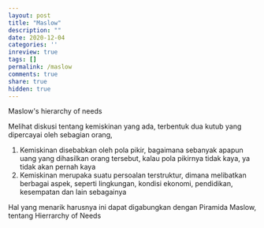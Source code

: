 ```yaml
---
layout: post
title: "Maslow"
description: ""
date: 2020-12-04
categories: ''
inreview: true
tags: []
permalink: /maslow
comments: true
share: true
hidden: true
---
```


Maslow's hierarchy of needs

Melihat diskusi tentang kemiskinan yang ada, terbentuk dua kutub yang dipercayai oleh sebagian orang,

1. Kemiskinan disebabkan oleh pola pikir, bagaimana sebanyak apapun uang yang dihasilkan orang tersebut, kalau pola pikirnya tidak kaya, ya tidak akan pernah kaya
2. Kemiskinan merupaka suatu persoalan terstruktur, dimana melibatkan berbagai aspek, seperti lingkungan, kondisi ekonomi, pendidikan, kesempatan dan lain sebagainya

Hal yang menarik harusnya ini dapat digabungkan dengan Piramida Maslow, tentang Hierrarchy of Needs